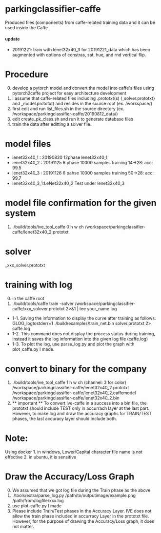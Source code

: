 # parkingclassifier-caffe
Produced files (components) from caffe-related training data
and it can be used inside the Caffe

#### update
- 20191221: train with lenet32x40_3 for 20191221_data which has been augmented with options of constras, sat, hue, and rnd vertical flip.

# Procedure 
0. develop a pytorch model and convert the model into caffe's files using pytorch2caffe project for easy architecture development
0. I assume that caffe-related files including .prototxt(s) (_solver.prototxt} and _model.prototxt) and resides in the source root (ex. /workspace/) 
1. first edit and run list_files.sh in the source directory (ex. /workspace/parkingclassifier-caffe/20190812_data/)
2. edit create_pk_class.sh and run it to generate database files
3. train the data after editting a solver file.

# model files
- lenet32x40_1 : 20190820 12phase lenet32x40_1
- lenet32x40_2 : 20191125 6 phase 10000 samples training 14->28: acc: 99.5
- lenet32x40_3 : 20191126 6 pahse 10000 samples training 50->28: acc: 99.7
- lenet32x40_3_1:LeNet32x40_2 Test under lenet32x40_3 

# model file confirmation for the given system
1. ./build/tools/ive_tool_caffe 0 h w ch /workspace/parkingclassifier-caffe/lenet32x40_2.prototxt 
# solver
_xxx_solver.prototxt

# training with log 
0. in the caffe root
1. ./build/tools/caffe train -solver /workspace/parkingclassifier-caffe/xxx_solover.prototxt 2>&1 | tee your_name.log

* 1-1. Saving the information to display the curve after training as follows:
	GLOG_logtostderr=1 ./build/examples/train_net.bin solver.prototxt 2> caffe.log 
* 1-2. This command does not display the process status during training, instead it saves the log information into the given log file (caffe.log)
* 1-3. To plot the log, use parse_log.py and plot the graph with plot_caffe.py I made.


# convert to binary for the company
1. ./build/tools/ive_tool_caffe 1 h w ch (channel: 3 for color) /workspace/parkingclassifier-caffe/lenet32x40_2.prototxt \
	/workspace/parkingclassifier-caffe/lenet32x40_2.caffemodel /workspace/parkingclassifier-caffe/lenet32x40_2.bin
2. ** important ** To convert ive-caffe in a success into a bin file, the prototxt 	should include TEST only in accurrach layer at the last part. However, to make log and draw the accuracy graphs for TRAIN/TEST phases, the last accuracy layer should include both.
# Note:
Using docker 
	1. in windows, Lower/Capital character file name is not effective
	2. in ubuntu, it is sensitive
	
# Draw the Accuracy/Loss Graph
0. We assumed that we got log file during the Train phase as the above <traing with log>
1. ./tools/extra/parse_log.py /path/to/outputimage/example.png /path/from/logfile/xxx.log 
2. use plot-caffe.py I made 
3. Please include Train/Test phases in the Accuracy Layer. IVE does not allow the train phase included in accurracy Layer in the prototxt file. However, for the purpose of drawing the Accuracy/Loss graph, it does not matter.
